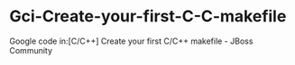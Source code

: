 # Gci-Create-your-first-C-C-makefile
Google code in:[C/C++] Create your first C/C++ makefile - JBoss Community 
